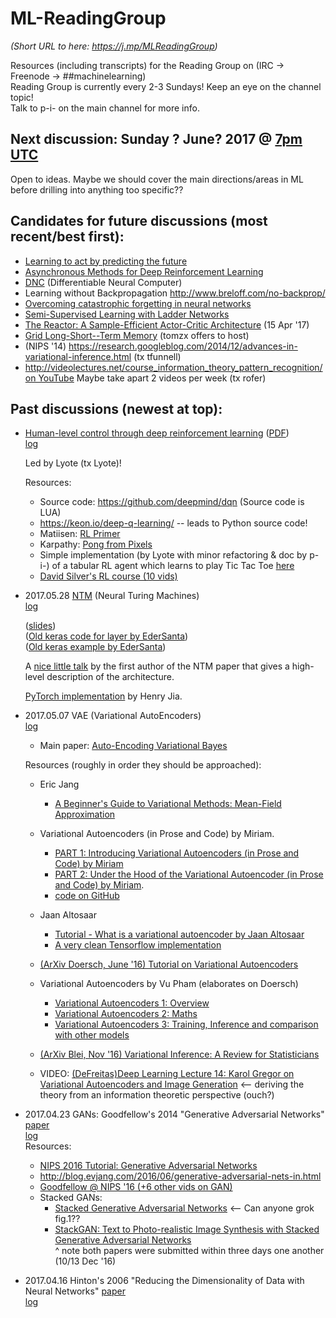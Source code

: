 # ML-ReadingGroup
*(Short URL to here: https://j.mp/MLReadingGroup)*

Resources (including transcripts) for the Reading Group on (IRC -> Freenode -> ##machinelearning)  
Reading Group is currently every 2-3 Sundays! Keep an eye on the channel topic!  
Talk to p-i- on the main channel for more info.  


## Next discussion: Sunday ? June? 2017 @ [7pm UTC](https://www.wolframalpha.com/input/?i=Sunday+7+pm+UTC)

Open to ideas. Maybe we should cover the main directions/areas in ML before drilling into anything too specific??


## Candidates for future discussions (most recent/best first):
* [Learning to act by predicting the future](https://openreview.net/pdf?id=rJLS7qKel)  
* [Asynchronous Methods for Deep Reinforcement Learning](https://arxiv.org/abs/1602.01783)  
* [DNC](https://github.com/deepmind/dnc) (Differentiable Neural Computer)
* Learning without Backpropagation http://www.breloff.com/no-backprop/
* [Overcoming catastrophic forgetting in neural networks](https://arxiv.org/abs/1612.00796)
* [Semi-Supervised Learning with Ladder Networks](https://arxiv.org/abs/1507.02672)
* [The Reactor: A Sample-Efficient Actor-Critic Architecture](https://arxiv.org/abs/1704.04651) (15 Apr '17)
* [Grid Long-Short--Term Memory](https://arxiv.org/pdf/1507.01526.pdf) (tomzx offers to host)
* (NIPS '14) https://research.googleblog.com/2014/12/advances-in-variational-inference.html (tx tfunnell)
* http://videolectures.net/course_information_theory_pattern_recognition/ [on YouTube](https://www.youtube.com/watch?v=BCiZc0n6COY&list=PLruBu5BI5n4aFpG32iMbdWoRVAA-Vcso6)
  Maybe take apart 2 videos per week (tx rofer)


## Past discussions (newest at top):

* [Human-level control through deep reinforcement learning](https://www.nature.com/nature/journal/v518/n7540/full/nature14236.html) ([PDF](https://pdfs.semanticscholar.org/340f/48901f72278f6bf78a04ee5b01df208cc508.pdf))  
[log](2017.06.18_DeepRL)

  Led by Lyote (tx Lyote)!  

  Resources:  
    * Source code: https://github.com/deepmind/dqn (Source code is LUA)
    * https://keon.io/deep-q-learning/ -- leads to Python source code!
    * Matiisen: [RL Primer](https://www.nervanasys.com/demystifying-deep-reinforcement-learning/)
    * Karpathy: [Pong from Pixels](http://karpathy.github.io/2016/05/31/rl/)
    * Simple implementation (by Lyote with minor refactoring & doc by p-i-) of a tabular RL agent which learns to play Tic Tac  Toe [here](https://github.com/Lyote/TicTacToe-RL)
    * [David Silver's RL course (10 vids)](http://www0.cs.ucl.ac.uk/staff/d.silver/web/Teaching.html)


* 2017.05.28 [NTM](https://arxiv.org/abs/1410.5401) (Neural Turing Machines)  
  [log](logs/2017.05.28_NTMs)  
  
  ([slides](http://klab.smpp.northwestern.edu/wiki/images/4/43/NTM2.pdf))  
  ([Old keras code for layer by EderSanta](https://github.com/EderSantana/seya/blob/master/seya/layers/ntm.py))  
  ([Old keras example by EderSanta](https://github.com/EderSantana/seya/blob/master/examples/NTM.ipynb))

  A [nice little talk](https://www.youtube.com/watch?v=_H0i0IhEO2g) by the first author of the NTM paper that gives a high-level description of the architecture. 
  
  [PyTorch implementation](https://github.com/HenryJia/seya_pytorch/blob/master/NTM.ipynb) by Henry Jia.


* 2017.05.07 VAE (Variational AutoEncoders)  
  [log](logs/2017.05.07_VAE)

  * Main paper: [Auto-Encoding Variational Bayes](https://arxiv.org/abs/1312.6114)  

  Resources (roughly in order they should be approached):  

  * Eric Jang
    * [A Beginner's Guide to Variational Methods: Mean-Field Approximation](http://blog.evjang.com/2016/08/variational-bayes.html)

  * Variational Autoencoders (in Prose and Code) by Miriam.
    * [PART 1: Introducing Variational Autoencoders (in Prose and Code) by Miriam](http://blog.fastforwardlabs.com/2016/08/12/introducing-variational-autoencoders-in-prose-and.html)
    * [PART 2: Under the Hood of the Variational Autoencoder (in Prose and Code) by Miriam](http://blog.fastforwardlabs.com/2016/08/22/under-the-hood-of-the-variational-autoencoder-in.html).
    * [code on GitHub](https://github.com/fastforwardlabs/vae-tf/tree/master)

  * Jaan Altosaar
    * [Tutorial - What is a variational autoencoder by Jaan Altosaar](https://jaan.io/what-is-variational-autoencoder-vae-tutorial/)
    * [A very clean Tensorflow implementation](https://github.com/altosaar/vae/blob/master/vae.py)

  * [(ArXiv Doersch, June '16) Tutorial on Variational Autoencoders](https://arxiv.org/abs/1606.05908)  

  * Variational Autoencoders by Vu Pham (elaborates on Doersch)
    * [Variational Autoencoders 1: Overview](https://phvu.net/2017/02/26/variational-autoencoders-1-overview/)
    * [Variational Autoencoders 2: Maths](https://phvu.net/2017/04/02/variational-autoencoders-2-maths/)
    * [Variational Autoencoders 3: Training, Inference and comparison with other models](https://phvu.net/2017/04/02/variational-autoencoders-3-training-inference-and-comparison-with-other-models/)

  * [(ArXiv Blei, Nov '16) Variational Inference: A Review for Statisticians](https://arxiv.org/abs/1601.00670)

  * VIDEO: [(DeFreitas)Deep Learning Lecture 14: Karol Gregor on Variational Autoencoders and Image Generation](https://www.youtube.com/watch?v=P78QYjWh5sM) <-- deriving the theory from an information theoretic perspective (ouch?)


* 2017.04.23 GANs: Goodfellow's 2014 "Generative Adversarial Networks" [paper](https://arxiv.org/abs/1406.2661)  
  [log](logs/2017.04.23)  
  Resources:
     - [NIPS 2016 Tutorial: Generative Adversarial Networks](https://arxiv.org/abs/1701.00160)
     - http://blog.evjang.com/2016/06/generative-adversarial-nets-in.html
     - [Goodfellow @ NIPS '16 (+6 other vids on GAN)](https://www.youtube.com/watch?v=RvgYvHyT15E&list=PLJscN9YDD1buxCitmej1pjJkR5PMhenTF)     
     - Stacked GANs:  
        - [Stacked Generative Adversarial Networks](https://arxiv.org/abs/1612.04357) <-- Can anyone grok fig.1??  
        - [StackGAN: Text to Photo-realistic Image Synthesis with Stacked Generative Adversarial Networks](https://arxiv.org/abs/1612.03242)  
        ^ note both papers were submitted within three days one another (10/13 Dec '16)  


* 2017.04.16 Hinton's 2006 "Reducing the Dimensionality of Data with Neural Networks" [paper](https://www.cs.toronto.edu/~hinton/science.pdf)  
  [log](logs/2017.04.16)  

